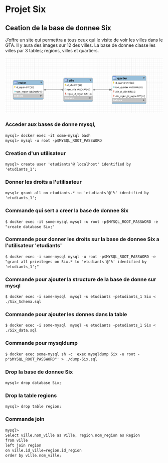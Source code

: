 # Projet Six 
## Ceation de la base de donnee Six 

J’offre un site qui permettra a tous ceux qui le visite de voir les villes dans le GTA.
Il y aura des images sur 12 des villes. 
La base de donnee classe les villes par 3 tables; regions, villes et quartiers. 

![alt tag](https://github.com/CollegeBoreal/INF1006-16A/blob/Gary/7.PROJECT/6ix/Six.png)

### Acceder aux bases de donne mysql, 
```
mysql> docker exec -it some-mysql bash
mysql> mysql -u root -p$MYSQL_ROOT_PASSWORD
```
### Creation d'un utilisateur 
```
mysql> create user 'etudiants'@'localhost' identified by 'etudiants_1';
```
### Donner les droits a l'utilisateur 
```
mysql> grant all on etudiants.* to 'etudiants'@'%' identified by 'etudiants_1';
```
### Commande qui sert a creer la base de donnee Six 
```
$ docker exec -it some-mysql mysql -u root -p$MYSQL_ROOT_PASSWORD -e "create database Six;"
```
### Commande pour donner les droits sur la base de donnee Six a l'utilisateur 'etudiants' 
```
$ docker exec -i some-mysql mysql -u root -p$MYSQL_ROOT_PASSWORD -e "grant all privileges on Six.* to 'etudiants'@'%' identified by 'etudiants_1';" 
```
### Commande pour ajouter la structure de la base de donne sur mysql
```
$ docker exec -i some-mysql  mysql -u etudiants -petudiants_1 Six < ./Six_Schema.sql
```
### Commande pour ajouter les donnes dans la table 
```
$ docker exec -i some-mysql  mysql -u etudiants -petudiants_1 Six < ./Six_data.sql
```
### Commande pour mysqldump
``` 
$ docker exec some-mysql sh -c 'exec mysqldump Six -u root -p"$MYSQL_ROOT_PASSWORD"' > ./dump-Six.sql
```
### Drop la base de donnee Six
```
mysql> drop database Six;
```
### Drop la table regions
```
mysql> drop table region;
```
### Commande join 
```
mysql>
Select ville.nom_ville as Ville, region.nom_region as Region
from ville 
left join region
on ville.id_ville=region.id_region
order by ville.nom_ville;
```